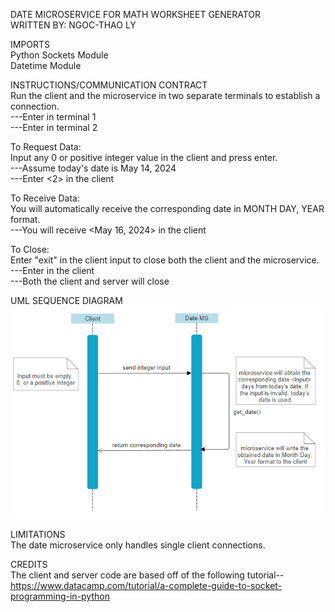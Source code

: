 DATE MICROSERVICE FOR MATH WORKSHEET GENERATOR<br/>
WRITTEN BY: NGOC-THAO LY

IMPORTS<br/>
Python Sockets Module<br/>
Datetime Module<br/>

INSTRUCTIONS/COMMUNICATION CONTRACT<br/>
Run the client and the microservice in two separate terminals to establish a connection.<br/>
---Enter <py date_ms.py> in terminal 1<br/>
---Enter <py date_client.py> in terminal 2

To Request Data:<br/>
Input any 0 or positive integer value in the client and press enter.<br/>
---Assume today's date is May 14, 2024<br/>
---Enter <2> in the client

To Receive Data:<br/>
You will automatically receive the corresponding date in MONTH DAY, YEAR format.<br/>
---You will receive <May 16, 2024> in the client

To Close:<br/>
Enter "exit" in the client input to close both the client and the microservice.<br/>
---Enter <exit> in the client<br/>
---Both the client and server will close

UML SEQUENCE DIAGRAM<br/>
![Model](./uml-diagram.png)

LIMITATIONS<br/>
The date microservice only handles single client connections.

CREDITS<br/>
The client and server code are based off of the following tutorial--<br/>
https://www.datacamp.com/tutorial/a-complete-guide-to-socket-programming-in-python
